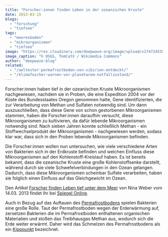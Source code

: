 ```yaml
---
title: "Forscher:innen finden Leben in der ozeanischen Kruste"
date: 2013-03-15
blogs: 
  - "forschung"
  - "tiefsee"
tags: 
  - "meeresboden"
  - "mikroorganismen"
  - "tiefsee"
image: "https://res.cloudinary.com/deepwave-org/image/upload/v1747245356/deepwave.org/Erdkruste.jpg"
image_caption: "© USGS, TomCatX / Wikimedia Commons"
author: "deepwave-blog"
related: 
  - "/aeltester-permafrostboden-von-sibirien-entdeckt/"
  - "/klimafoscher-warnen-vor-planetarem-notfallzustand/"
---
```


Forscher:innen haben tief in der ozeanischen Kruste Mikroorganismen nachgewiesen, nachdem sie in Proben, die eine Expedition 2004 vor der Küste des Bundesstaates Oregon genommen hatte, Gene identifizierten, die zur Verarbeitung von Methan und Sulfaten notwendig sind. Um dann auszuschließen, dass diese Gene von schon gestorbenen Mikroorganismen stammen, haben die Forscher:innen daraufhin versucht, diese Mikroorganismen zu kultivieren, da dafür lebende Mikroorganismen notwendig sind. Nach sieben Jahren konnte schließlich Methan - ein Stoffwechselprodukt der Mikroorganismen - nachgewiesen werden, sodass klar war, dass sich in den Proben lebende Mikroorganismen befinden.

Die Forscher:innen wollen nun untersuchen, wie viele verschiedene Arten von Bakterien sich in der Erdkruste befinden und welchen Einfluss diese Mikroorganismen auf den Kohlenstoff-Kreislauf haben. Es ist bereits bekannt, dass die ozeanische Kruste eine große Kohlenstoffsenke darstellt, während durch sie viele Schwefelverbindungen in den Ozean gelangen. Dadurch, dass diese Mikroorganismen scheinbar Sulfate verarbeiten, haben sie folglich einen Einfluss auf das Gleichgewicht im Ozean.

Den Artikel [Forscher finden Leben tief unter dem Meer](https://www.spiegel.de/wissenschaft/natur/forscher-entdeckten-mikroorganismen-tief-in-der-ozeanischen-erdkruste-a-888635.html) von Nina Weber vom 14.03. 2013 findet ihr bei [Spiegel Online](https://www.spiegel.de/).

Auch in Bezug auf das Auftauen des [Permafrostbodens](https://www.deepwave.org/aeltester-permafrostboden-von-sibirien-entdeckt/) spielen Bakterien eine große Rolle. Taut der Permafrostboden wegen der Erderwärmung auf, zersetzen Bakterien die im Permafrostboden enthaltenen organischen Materialien und stoßen das Treibhausgas Methan aus, wodurch sich die Erde weiter erwärmt. Daher wird das Schmelzen des Permafrostbodens als ein [Kipppunkt](https://www.deepwave.org/klimafoscher-warnen-vor-planetarem-notfallzustand/) bezeichnet.
